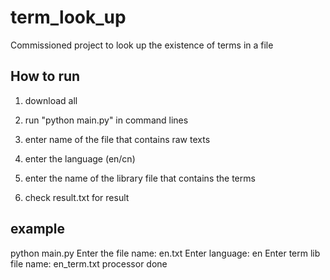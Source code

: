 # term_look_up
Commissioned project to look up the existence of terms in a file

## How to run
1. download all

2. run "python main.py" in command lines

3. enter name of the file that contains raw texts

4. enter the language (en/cn)

5. enter the name of the library file that contains the terms

6. check result.txt for result

## example
python main.py
Enter the file name: en.txt
Enter language: en
Enter term lib file name: en_term.txt
processor done
